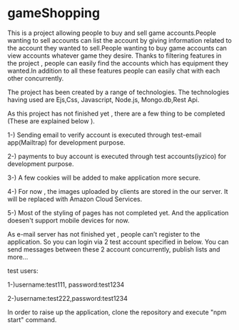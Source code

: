 # gameShopping

This is a project allowing people to buy and sell game accounts.People wanting to sell accounts can list the account by giving information related to the account they wanted to sell.People wanting to buy game  accounts can view accounts whatever game they desire. Thanks to filtering features in the project , people can easily find the accounts which has equipment they wanted.In addition to all these features people can easily chat with each other concurrently. 


The project has been created by a range of technologies. The technologies having used are Ejs,Css, Javascript, Node.js, Mongo.db,Rest Api.

As this project has not finished yet , there are a few thing to be completed (These are explained below ).

1-) Sending email to verify account  is executed through test-email app(Mailtrap) for development purpose. 

2-) payments to buy account is executed through test accounts(iyzico) for development purpose.

3-) A few cookies will be added to make application more secure.

4-) For now , the images uploaded by clients are stored in the our server. It will be replaced with Amazon Cloud Services.

5-) Most of the styling of pages has not completed yet. And the application doesen't support mobile devices for now.  

As e-mail server has not finished yet , people can’t register to the application. So you can login via 2 test account specified in below. You can send messages between these 2 account concurrently, publish lists and more...

test users:

1-)username:test111, password:test1234

2-)username:test222,password:test1234

In order to raise up the application, clone the repository and execute "npm start" command. 

